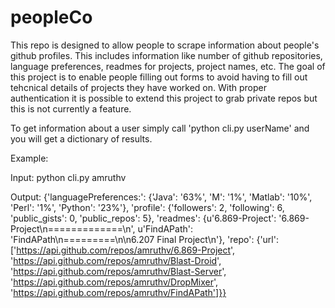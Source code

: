 peopleCo
========
This repo is designed to allow people to scrape information about people's github profiles. This includes information like number of github repositories, language preferences, readmes for projects, project names, etc. The goal of this project is to enable people filling out forms to avoid having to fill out tehcnical details of projects they have worked on. With proper authentication it is possible to extend this project to grab private repos but this is not currently a feature. 

To get information about a user simply call 'python cli.py userName' and you will get a dictionary of results.

Example:

Input:
python cli.py amruthv 

Output:
{'languagePreferences:': {'Java': '63%',
                          'M': '1%',
                          'Matlab': '10%',
                          'Perl': '1%',
                          'Python': '23%'},
 'profile': {'followers': 2,
             'following': 6,
             'public_gists': 0,
             'public_repos': 5},
 'readmes': {u'6.869-Project': '6.869-Project\n=============\n',
             u'FindAPath': 'FindAPath\n=========\n\n6.207 Final Project\n'},
 'repo': {'url': ['https://api.github.com/repos/amruthv/6.869-Project',
                  'https://api.github.com/repos/amruthv/Blast-Droid',
                  'https://api.github.com/repos/amruthv/Blast-Server',
                  'https://api.github.com/repos/amruthv/DropMixer',
                  'https://api.github.com/repos/amruthv/FindAPath']}}
